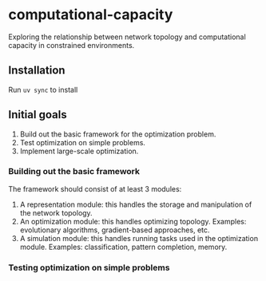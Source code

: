 # computational-capacity

Exploring the relationship between network topology and computational capacity in constrained environments.

## Installation

Run `uv sync` to install

## Initial goals

1. Build out the basic framework for the optimization problem.
2. Test optimization on simple problems.
3. Implement large-scale optimization.

### Building out the basic framework

The framework should consist of at least 3 modules:

1. A representation module: this handles the storage and manipulation of the network topology.
2. An optimization module: this handles optimizing topology. Examples: evolutionary algorithms, gradient-based approaches, etc.
3. A simulation module: this handles running tasks used in the optimization module. Examples: classification, pattern completion, memory.

### Testing optimization on simple problems
